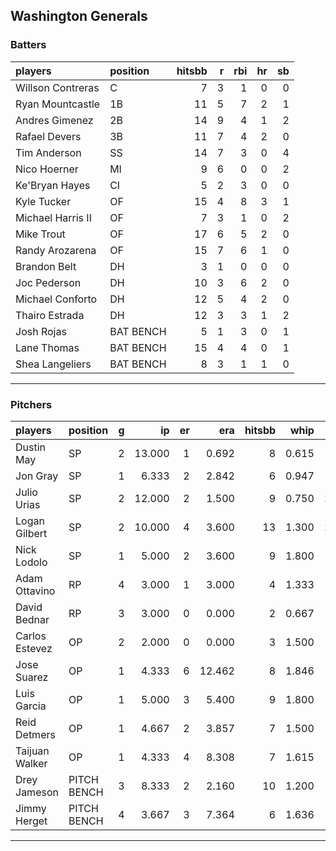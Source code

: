 ## Washington Generals

### Batters

 
|players           |position  | hitsbb|  r| rbi| hr| sb| 
|:-----------------|:---------|------:|--:|---:|--:|--:| 
|Willson Contreras |C         |      7|  3|   1|  0|  0| 
|Ryan Mountcastle  |1B        |     11|  5|   7|  2|  1| 
|Andres Gimenez    |2B        |     14|  9|   4|  1|  2| 
|Rafael Devers     |3B        |     11|  7|   4|  2|  0| 
|Tim Anderson      |SS        |     14|  7|   3|  0|  4| 
|Nico Hoerner      |MI        |      9|  6|   0|  0|  2| 
|Ke'Bryan Hayes    |CI        |      5|  2|   3|  0|  0| 
|Kyle Tucker       |OF        |     15|  4|   8|  3|  1| 
|Michael Harris II |OF        |      7|  3|   1|  0|  2| 
|Mike Trout        |OF        |     17|  6|   5|  2|  0| 
|Randy Arozarena   |OF        |     15|  7|   6|  1|  0| 
|Brandon Belt      |DH        |      3|  1|   0|  0|  0| 
|Joc Pederson      |DH        |     10|  3|   6|  2|  0| 
|Michael Conforto  |DH        |     12|  5|   4|  2|  0| 
|Thairo Estrada    |DH        |     12|  3|   3|  1|  2| 
|Josh Rojas        |BAT BENCH |      5|  1|   3|  0|  1| 
|Lane Thomas       |BAT BENCH |     15|  4|   4|  0|  1| 
|Shea Langeliers   |BAT BENCH |      8|  3|   1|  1|  0| 


* * *

### Pitchers

 
|players        |position    |  g|     ip| er|    era| hitsbb|  whip| so|  w| sv| 
|:--------------|:-----------|--:|------:|--:|------:|------:|-----:|--:|--:|--:| 
|Dustin May     |SP          |  2| 13.000|  1|  0.692|      8| 0.615|  9|  1|  0| 
|Jon Gray       |SP          |  1|  6.333|  2|  2.842|      6| 0.947|  7|  0|  0| 
|Julio Urias    |SP          |  2| 12.000|  2|  1.500|      9| 0.750| 12|  2|  0| 
|Logan Gilbert  |SP          |  2| 10.000|  4|  3.600|     13| 1.300| 13|  0|  0| 
|Nick Lodolo    |SP          |  1|  5.000|  2|  3.600|      9| 1.800|  9|  1|  0| 
|Adam Ottavino  |RP          |  4|  3.000|  1|  3.000|      4| 1.333|  4|  0|  0| 
|David Bednar   |RP          |  3|  3.000|  0|  0.000|      2| 0.667|  5|  0|  3| 
|Carlos Estevez |OP          |  2|  2.000|  0|  0.000|      3| 1.500|  3|  0|  0| 
|Jose Suarez    |OP          |  1|  4.333|  6| 12.462|      8| 1.846|  4|  0|  0| 
|Luis Garcia    |OP          |  1|  5.000|  3|  5.400|      9| 1.800|  4|  0|  0| 
|Reid Detmers   |OP          |  1|  4.667|  2|  3.857|      7| 1.500|  7|  0|  0| 
|Taijuan Walker |OP          |  1|  4.333|  4|  8.308|      7| 1.615|  5|  0|  0| 
|Drey Jameson   |PITCH BENCH |  3|  8.333|  2|  2.160|     10| 1.200|  8|  2|  1| 
|Jimmy Herget   |PITCH BENCH |  4|  3.667|  3|  7.364|      6| 1.636|  2|  0|  0| 


* * *


